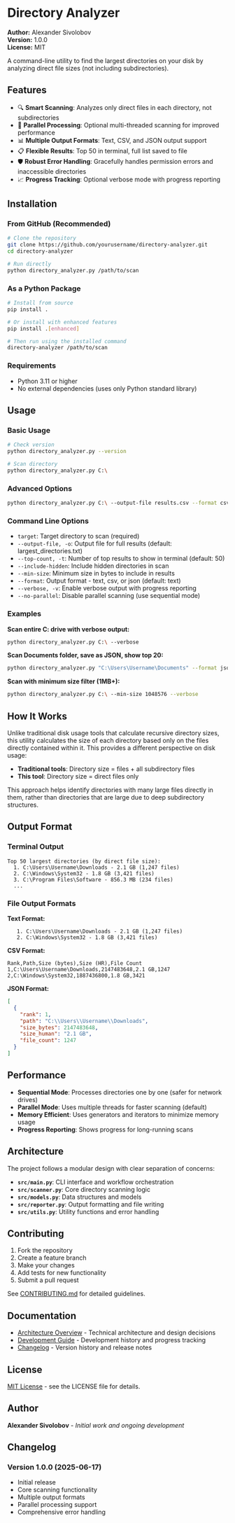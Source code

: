 # Directory Analyzer

**Author:** Alexander Sivolobov  
**Version:** 1.0.0  
**License:** MIT

A command-line utility to find the largest directories on your disk by analyzing direct file sizes (not including subdirectories).

## Features

- 🔍 **Smart Scanning**: Analyzes only direct files in each directory, not subdirectories
- 🚀 **Parallel Processing**: Optional multi-threaded scanning for improved performance  
- 📊 **Multiple Output Formats**: Text, CSV, and JSON output support
- 📋 **Flexible Results**: Top 50 in terminal, full list saved to file
- 🛡️ **Robust Error Handling**: Gracefully handles permission errors and inaccessible directories
- 📈 **Progress Tracking**: Optional verbose mode with progress reporting

## Installation

### From GitHub (Recommended)

```bash
# Clone the repository
git clone https://github.com/yourusername/directory-analyzer.git
cd directory-analyzer

# Run directly
python directory_analyzer.py /path/to/scan
```

### As a Python Package

```bash
# Install from source
pip install .

# Or install with enhanced features
pip install .[enhanced]

# Then run using the installed command
directory-analyzer /path/to/scan
```

### Requirements

- Python 3.11 or higher
- No external dependencies (uses only Python standard library)

## Usage

### Basic Usage
```bash
# Check version
python directory_analyzer.py --version

# Scan directory
python directory_analyzer.py C:\
```

### Advanced Options
```bash
python directory_analyzer.py C:\ --output-file results.csv --format csv --top-count 100 --verbose
```

### Command Line Options

- `target`: Target directory to scan (required)
- `--output-file, -o`: Output file for full results (default: largest_directories.txt)
- `--top-count, -t`: Number of top results to show in terminal (default: 50)
- `--include-hidden`: Include hidden directories in scan
- `--min-size`: Minimum size in bytes to include in results
- `--format`: Output format - text, csv, or json (default: text)
- `--verbose, -v`: Enable verbose output with progress reporting
- `--no-parallel`: Disable parallel scanning (use sequential mode)

### Examples

**Scan entire C: drive with verbose output:**
```bash
python directory_analyzer.py C:\ --verbose
```

**Scan Documents folder, save as JSON, show top 20:**
```bash
python directory_analyzer.py "C:\Users\Username\Documents" --format json --top-count 20 --output-file docs_analysis.json
```

**Scan with minimum size filter (1MB+):**
```bash
python directory_analyzer.py C:\ --min-size 1048576 --verbose
```

## How It Works

Unlike traditional disk usage tools that calculate recursive directory sizes, this utility calculates the size of each directory based only on the files directly contained within it. This provides a different perspective on disk usage:

- **Traditional tools**: Directory size = files + all subdirectory files  
- **This tool**: Directory size = direct files only

This approach helps identify directories with many large files directly in them, rather than directories that are large due to deep subdirectory structures.

## Output Format

### Terminal Output
```
Top 50 largest directories (by direct file size):
  1. C:\Users\Username\Downloads - 2.1 GB (1,247 files)
  2. C:\Windows\System32 - 1.8 GB (3,421 files)
  3. C:\Program Files\Software - 856.3 MB (234 files)
  ...
```

### File Output Formats

**Text Format:**
```
   1. C:\Users\Username\Downloads - 2.1 GB (1,247 files)
   2. C:\Windows\System32 - 1.8 GB (3,421 files)
```

**CSV Format:**
```csv
Rank,Path,Size (bytes),Size (HR),File Count
1,C:\Users\Username\Downloads,2147483648,2.1 GB,1247
2,C:\Windows\System32,1887436800,1.8 GB,3421
```

**JSON Format:**
```json
[
  {
    "rank": 1,
    "path": "C:\\Users\\Username\\Downloads",
    "size_bytes": 2147483648,
    "size_human": "2.1 GB",
    "file_count": 1247
  }
]
```

## Performance

- **Sequential Mode**: Processes directories one by one (safer for network drives)
- **Parallel Mode**: Uses multiple threads for faster scanning (default)
- **Memory Efficient**: Uses generators and iterators to minimize memory usage
- **Progress Reporting**: Shows progress for long-running scans

## Architecture

The project follows a modular design with clear separation of concerns:

- **`src/main.py`**: CLI interface and workflow orchestration
- **`src/scanner.py`**: Core directory scanning logic
- **`src/models.py`**: Data structures and models
- **`src/reporter.py`**: Output formatting and file writing
- **`src/utils.py`**: Utility functions and error handling

## Contributing

1. Fork the repository
2. Create a feature branch
3. Make your changes
4. Add tests for new functionality
5. Submit a pull request

See [CONTRIBUTING.md](CONTRIBUTING.md) for detailed guidelines.

## Documentation

- [Architecture Overview](docs/architecture.md) - Technical architecture and design decisions
- [Development Guide](docs/DEVELOPMENT.md) - Development history and progress tracking
- [Changelog](CHANGELOG.md) - Version history and release notes

## License

[MIT License](LICENSE) - see the LICENSE file for details.

## Author

**Alexander Sivolobov** - *Initial work and ongoing development*

## Changelog

### Version 1.0.0 (2025-06-17)
- Initial release
- Core scanning functionality
- Multiple output formats
- Parallel processing support
- Comprehensive error handling
